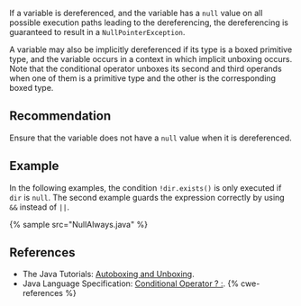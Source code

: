 If a variable is dereferenced, and the variable has a `null` value on all possible execution paths leading to the dereferencing, the dereferencing is guaranteed to result in a `NullPointerException`.

A variable may also be implicitly dereferenced if its type is a boxed primitive type, and the variable occurs in a context in which implicit unboxing occurs. Note that the conditional operator unboxes its second and third operands when one of them is a primitive type and the other is the corresponding boxed type.


## Recommendation
Ensure that the variable does not have a `null` value when it is dereferenced.


## Example
In the following examples, the condition `!dir.exists()` is only executed if `dir` is `null`. The second example guards the expression correctly by using `&&` instead of `||`.

{% sample src="NullAlways.java" %}

## References
* The Java Tutorials: [Autoboxing and Unboxing](https://docs.oracle.com/javase/tutorial/java/data/autoboxing.html).
* Java Language Specification: [Conditional Operator ? :](https://docs.oracle.com/javase/specs/jls/se11/html/jls-15.html#jls-15.25).
{% cwe-references %}
